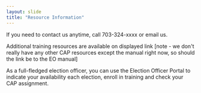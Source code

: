 ```yaml
---
layout: slide
title: "Resource Information"
---
```


If you need to contact us anytime, call 703-324-xxxx or email us.

Additional training resources are available on displayed link  [note - we don't really have any other CAP resources except the manual right now, so should the link be to the EO manual]

As a full-fledged election officer, you can use the Election Officer Portal to indicate your availability each election, enroll in training and check your CAP assignment.
